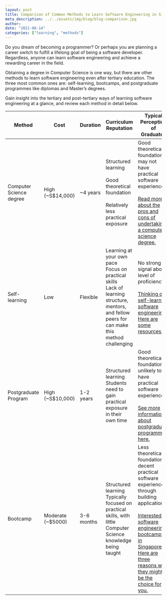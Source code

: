 ```yaml
---
layout: post
title: Comparison of Common Methods to Learn Software Engineering in Singapore
meta_description: ../../assets/img/blog/blog-comparison.jpg
author:
date: "2021-08-14"
categories: ["learning", "methods"]
---
```


Do you dream of becoming a programmer? Or perhaps you are planning a career switch to fulfill a lifelong goal of being a software developer. Regardless, anyone can learn software engineering and achieve a rewarding career in the field.

Obtaining a degree in Computer Science is one way, but there are other methods to learn software engineering even after tertiary education. The three most common ones are: self-learning, bootcamps, and postgraduate programmes like diplomas and Master’s degrees.

Gain insight into the tertiary and post-tertiary ways of learning software engineering at a glance, and review each method in detail below.

| **Method**              | **Cost**          | **Duration** | **Curriculum Reputation**                                                                                                                            | **Typical Perception of Graduates**                                                                                                                                                                                                                                                                                               |
| ----------------------- | ----------------- | ------------ | ---------------------------------------------------------------------------------------------------------------------------------------------------- | --------------------------------------------------------------------------------------------------------------------------------------------------------------------------------------------------------------------------------------------------------------------------------------------------------------------------------- |
| Computer Science degree | High (~S$14,000)  | ~4 years     | Structured learning<br><br>Good theoretical foundation<br><br>Relatively less practical exposure                                                     | Good theoretical foundation, may not have practical software experience.<br><br>[Read more about the pros and cons of undertaking a computer science degree.](https://www.rocketacademy.co/blog/do-i-need-a-computer-science-degree-to-be-a-software-engineer)                                                                    |
| Self-learning           | Low               | Flexible     | Learning at your own pace<br>Focus on practical skills<br>Lack of learning structure, mentors, and fellow peers for can make this method challenging | No strong signal about level of proficiency<br><br>[Thinking of self-learning software engineering? Here are some resources.](https://www.rocketacademy.co/blog/should-i-self-learn-software-engineering)                                                                                                                         |
| Postgraduate Program    | High (~S$10,000)  | 1-2 years    | Structured learning<br>Students need to gain practical exposure in their own time                                                                    | Good theoretical foundation, unlikely to have practical software experience<br><br>[See more information about postgraduate programmes here.](https://www.rocketacademy.co/blog/postgraduate-software-engineering-programmes-in-singapore)                                                                                        |
| Bootcamp                | Moderate (~$5000) | 3-6 months   | Structured learning<br>Typically focused on practical skills, with little Computer Science knowledge being taught                                    | Less theoretical foundation, decent practical software experience through building applications.<br><br>[Interested in software engineering bootcamps in Singapore? Here are three reasons why they might be the choice for you.](https://www.rocketacademy.co/blog/why-enrol-in-a-coding-bootcamp-to-become-a-software-engineer) |
